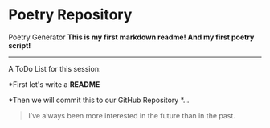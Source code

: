 # Poetry Repository
Poetry Generator
**This is my first markdown readme! And my first poetry script!**

---

A ToDo List for this session:

*First let's write a **README**

*Then we will commit this to our GitHub Repository
*...
> I’ve always been more interested
> in the future than in the past.
